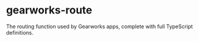 # gearworks-route
The routing function used by Gearworks apps, complete with full TypeScript definitions.
